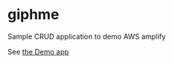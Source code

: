 # giphme

Sample CRUD application to demo AWS amplify

See [the Demo app](http://giphme-20200927171743-hostingbucket-dev.s3-website-ap-southeast-1.amazonaws.com/)
